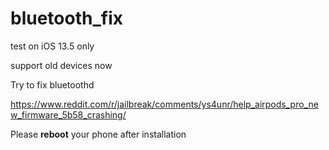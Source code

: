 # bluetooth_fix
test on iOS 13.5 only

support old devices now

Try to fix bluetoothd

https://www.reddit.com/r/jailbreak/comments/ys4unr/help_airpods_pro_new_firmware_5b58_crashing/

Please **reboot** your phone after installation
